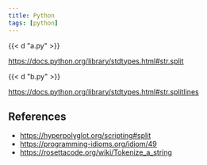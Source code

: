 ```yaml
---
title: Python
tags: [python]
---
```


{{< d "a.py" >}}

<https://docs.python.org/library/stdtypes.html#str.split>

{{< d "b.py" >}}

<https://docs.python.org/library/stdtypes.html#str.splitlines>

## References

- <https://hyperpolyglot.org/scripting#split>
- <https://programming-idioms.org/idiom/49>
- <https://rosettacode.org/wiki/Tokenize_a_string>
